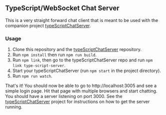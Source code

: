 ## TypeScript/WebSocket Chat Server ##

This is a very straight forward chat client that is meant to be
used with the companion project [typeScriptChatServer](https://github.com/nprice1/typeScriptChatServer).

### Usage ###

1. Clone this repository and the [typeScriptChatServer](https://github.com/nprice1/typeScriptChatServer) repository.
2. Run `npm install` then run `npm run build`.
3. Run `npm link`, then go to the typeScriptChatServer repo and run `npm link type-script-server`.
4. Start your typeScriptChatServer (run `npm start` in the project directory).
5. Run `npm run watch`.  

That's it! You should now be able to go to http://localhost:3005 and see a simple login page. Hit that page with multiple browsers and start chatting. You should have a server listening on port 3000. See the [typeScriptChatServer](https://github.com/nprice1/typeScriptChatServer)
project for instructions on how to get the server running.
